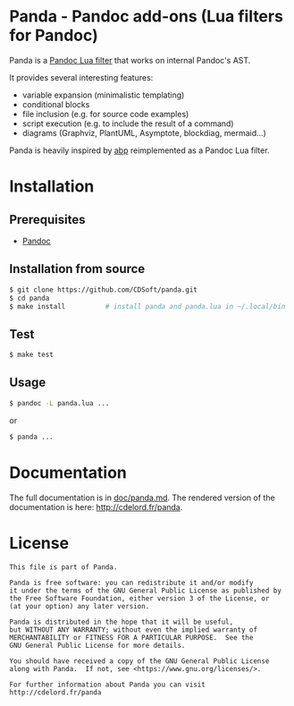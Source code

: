 # Panda - Pandoc add-ons (Lua filters for Pandoc)

Panda is a [Pandoc Lua filter](https://pandoc.org/lua-filters.html) that works on internal Pandoc's AST.

It provides several interesting features:

- variable expansion (minimalistic templating)
- conditional blocks
- file inclusion (e.g. for source code examples)
- script execution (e.g. to include the result of a command)
- diagrams (Graphviz, PlantUML, Asymptote, blockdiag, mermaid...)

Panda is heavily inspired by [abp](http:/cdelord.fr/abp) reimplemented as a Pandoc Lua filter.

# Installation

## Prerequisites

- [Pandoc](https://pandoc.org/installing.html)

## Installation from source

``` sh
$ git clone https://github.com/CDSoft/panda.git
$ cd panda
$ make install          # install panda and panda.lua in ~/.local/bin
```

## Test

``` sh
$ make test
```

## Usage

``` sh
$ pandoc -L panda.lua ...
```

or

``` sh
$ panda ...
```

# Documentation

The full documentation is in [doc/panda.md](doc/panda.md).
The rendered version of the documentation is here: <http://cdelord.fr/panda>.

# License

    This file is part of Panda.

    Panda is free software: you can redistribute it and/or modify
    it under the terms of the GNU General Public License as published by
    the Free Software Foundation, either version 3 of the License, or
    (at your option) any later version.

    Panda is distributed in the hope that it will be useful,
    but WITHOUT ANY WARRANTY; without even the implied warranty of
    MERCHANTABILITY or FITNESS FOR A PARTICULAR PURPOSE.  See the
    GNU General Public License for more details.

    You should have received a copy of the GNU General Public License
    along with Panda.  If not, see <https://www.gnu.org/licenses/>.

    For further information about Panda you can visit
    http://cdelord.fr/panda
